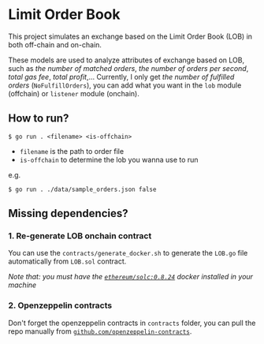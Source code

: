 # Limit Order Book 

This project simulates an exchange based on the Limit Order Book (LOB) in both off-chain and on-chain.

These models are used to analyze attributes of exchange based on LOB, such as *the number of matched orders*, *the number of orders per second*, *total gas fee*, *total profit*,... Currently, I only get *the number of fulfilled orders* (`NoFulfillOrders`), you can add what you want in the `lob` module (offchain) or `listener` module (onchain).

## How to run?
```
$ go run . <filename> <is-offchain>
```
- `filename` is the path to order file 
- `is-offchain` to determine the lob you wanna use to run

e.g.
```
$ go run . ./data/sample_orders.json false
```

## Missing dependencies?
### 1. Re-generate LOB onchain contract
You can use the `contracts/generate_docker.sh` to generate the `LOB.go` file automatically from `LOB.sol` contract. 

*Note that: you must have the [`ethereum/solc:0.8.24`](https://docs.soliditylang.org/en/latest/installing-solidity.html#docker) docker installed in your machine*

### 2. Openzeppelin contracts
Don't forget the openzeppelin contracts in `contracts` folder, you can pull the repo manually from [`github.com/openzeppelin-contracts`](https://github.com/OpenZeppelin/openzeppelin-contracts).